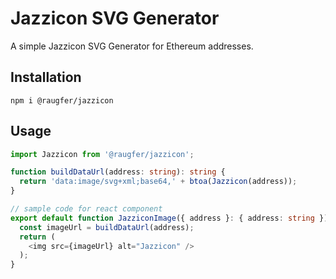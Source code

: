 # Jazzicon SVG Generator

A simple Jazzicon SVG Generator for Ethereum addresses.

## Installation

```
npm i @raugfer/jazzicon
```

## Usage

```typescript jsx
import Jazzicon from '@raugfer/jazzicon';

function buildDataUrl(address: string): string {
  return 'data:image/svg+xml;base64,' + btoa(Jazzicon(address));
}

// sample code for react component
export default function JazziconImage({ address }: { address: string }) {
  const imageUrl = buildDataUrl(address);
  return (
    <img src={imageUrl} alt="Jazzicon" />
  );
}
```
